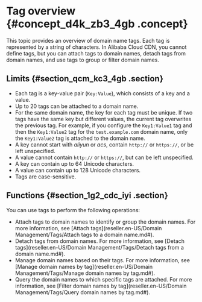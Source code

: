 # Tag overview {#concept_d4k_zb3_4gb .concept}

This topic provides an overview of domain name tags. Each tag is represented by a string of characters. In Alibaba Cloud CDN, you cannot define tags, but you can attach tags to domain names, detach tags from domain names, and use tags to group or filter domain names.

## Limits {#section_qcm_kc3_4gb .section}

-   Each tag is a key-value pair \(`Key:Value`\), which consists of a key and a value.
-   Up to 20 tags can be attached to a domain name.
-   For the same domain name, the key for each tag must be unique. If two tags have the same key but different values, the current tag overwrites the previous tag. For example, if you configure the `Key1:Value1` tag and then the `Key1:Value2` tag for the `test.example.com` domain name, only the `Key1:Value2` tag is attached to the domain name.
-   A key cannot start with *aliyun* or *acs*, contain `http://` or `https://`, or be left unspecified.
-   A value cannot contain `http://` or `https://`, but can be left unspecified.
-   A key can contain up to 64 Unicode characters.
-   A value can contain up to 128 Unicode characters.
-   Tags are case-sensitive.

## Functions {#section_1g2_cdc_iyi .section}

You can use tags to perform the following operations:

-   Attach tags to domain names to identify or group the domain names. For more information, see [Attach tags](reseller.en-US/Domain Management/Tags/Attach tags to a domain name.md#).
-   Detach tags from domain names. For more information, see [Detach tags](reseller.en-US/Domain Management/Tags/Detach tags from a domain name.md#).
-   Manage domain names based on their tags. For more information, see [Manage domain names by tag](reseller.en-US/Domain Management/Tags/Manage domain names by tag.md#).
-   Query the domain names to which specific tags are attached. For more information, see [Filter domain names by tag](reseller.en-US/Domain Management/Tags/Query domain names by tag.md#).

